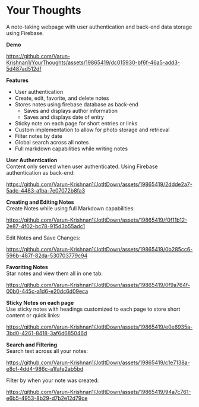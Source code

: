 # Your Thoughts

A note-taking webpage with user authentication and back-end data storage using Firebase.

**Demo**

https://github.com/Varun-Krishnan1/YourThoughts/assets/19865419/dc015930-bf6f-46a5-add3-5d487ad512df

**Features**
* User authentication
* Create, edit, favorite, and delete notes
* Stores notes using firebase database as back-end
  * Saves and displays author information
  * Saves and displays date of entry
* Sticky note on each page for short entries or links
* Custom implementation to allow for photo storage and retrieval
* Filter notes by date
* Global search across all notes 
* Full markdown capabilities while writing notes


**User Authentication**   
Content only served when user authenticated. Using Firebase authentication as back-end:   

https://github.com/Varun-Krishnan1/JotItDown/assets/19865419/2ddde2a7-5adc-4483-a1ba-7e07072b8fa3


**Creating and Editing Notes**    
Create Notes while using full Markdown capabilities:   

https://github.com/Varun-Krishnan1/JotItDown/assets/19865419/f0f11b12-2e87-4f02-bc78-915d3b55adc1

Edit Notes and Save Changes:   

https://github.com/Varun-Krishnan1/JotItDown/assets/19865419/0b285cc6-596b-487f-82da-530703779c94

**Favoriting Notes**    
Star notes and view them all in one tab:   

https://github.com/Varun-Krishnan1/JotItDown/assets/19865419/0f9a764f-00b0-445c-a1d6-e20dc6d09eca

**Sticky Notes on each page**    
Use sticky notes with headings customized to each page to store short content or quick links:   

https://github.com/Varun-Krishnan1/JotItDown/assets/19865419/e0e6935a-3bd0-4261-8418-3af6d685046d

**Search and Filtering**    
Search text across all your notes:    

https://github.com/Varun-Krishnan1/JotItDown/assets/19865419/c1e7138a-e8cf-4dd4-986c-a1fafe2ab5bd

Filter by when your note was created:    

https://github.com/Varun-Krishnan1/JotItDown/assets/19865419/94a7c761-e6b5-4953-8b29-d7b2e12d79ce






